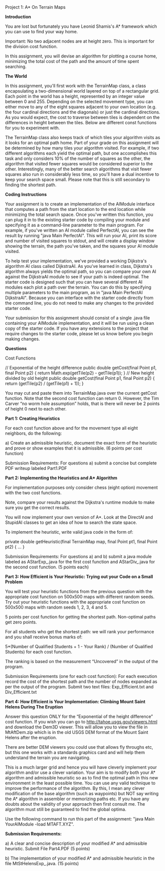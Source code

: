 <p1>Project 1: A* On Terrain Maps<p1>

 

<b>Introduction</b>

You are lost but fortunately you have Leonid Shamis's A* framework which you can use to find your way home. 

Important: No two adjacent nodes are at height zero. This is important for the division cost function.

In this assignment, you will devise an algorithm for plotting a course home, minimizing the total cost of the path and the amount of time spent searching. 

<b>The World</b>

In this assignment, you'll first work with the TerrainMap class, a class encapsulating a two-dimensional world layered on top of a rectangular grid. Each point in the world has a height, represented by an integer value between 0 and 255. Depending on the selected movement type, you can either move to any of the eight squares adjacent to your own location (e.g. the four cardinal directions and the diagonals) or just the cardinal directions. As you would expect, the cost to traverse between tiles is dependent on the differences in height between the tiles. Below are different const functions for you to experiment with.

The TerrainMap class also keeps track of which tiles your algorithm visits as it looks for an optimal path home. Part of your grade on this assignment will be determined by how many tiles your algorithm visited. For example, if two different algorithms each yield the optimal path, but one accomplishes this task and only considers 10% of the number of squares as the other, the algorithm that visited fewer squares would be considered superior to the other. Interestingly, many of the better search algorithms that visit fewer squares also run in considerably less time, so you'll have a dual incentive to keep your search space small. Please note that this is still secondary to finding the shortest path.

<b>Coding Instructions</b>

Your assignment is to create an implementation of the AIModule interface that computes a path from the start location to the end location while minimizing the total search space. Once you've written this function, you can plug it in to the existing starter code by compiling your module and specifying it as a command-line parameter to the main program. For example, if you've written an AI module called PerfectAI, you can see the result by running "java Main PerfectAI". This will run your AI, print its score and number of visited squares to stdout, and will create a display window showing the terrain, the path you've taken, and the squares your AI module visited.

To help test your implementation, we've provided a working Dijkstra's algorithm AI class called DijkstraAI. As you've learned in class, Dijkstra's algorithm always yields the optimal path, so you can compare your own AI against the DijkstraAI module to see if your path is indeed optimal. The starter code is designed such that you can have several different AI modules each plot a path over the terrain. You can do this by specifying multiple parameters to the main program, as in "java Main PerfectAI DijkstraAI". Because you can interface with the starter code directly from the command line, you do not need to make any changes to the provided starter code.

Your submission for this assignment should consist of a single .java file containing your AIModule implementation, and it will be run using a clean copy of the starter code. If you have any extensions to the project that require changes to the starter code, please let us know before you begin making changes.

<b>Questions</b>

Cost Functions    

 // Exponential of the height difference
 public double getCost(final Point p1, final Point p2)
 {
      return Math.exp(getTile(p2) - getTile(p1));
 }
 // New height divided by old height
 public double getCost(final Point p1, final Point p2)
 {
      return (getTile(p2) / (getTile(p1) + 1));
 }

You may cut and paste them into TerrainMap.java over the current getCost function. Note that the second cost function can return 0. However, the Tim Carver “no worm hole assumption” holds, that is there will never be 2 points of height 0 next to each other.

<b>Part 1: Creating Heuristics</b>

For each cost function above and for the movement type all eight neighbors, do the following: 

a) Create an admissible heuristic, document the exact form of the heuristic and prove or show examples that it is admissible. (6 points per cost function) 

Submission Requirements: For questions a)  submit a concise but complete PDF writeup labeled Part1.PDF

<b>Part 2: Implementing the Heuristics and A* Algorithm</b>

For implementation purposes only consider chess (eight option) movement with the two cost functions.

Note, compare your results against the Dijkstra's runtime module to make sure you get the correct results.

You will now implement your own version of A*. Look at the DirectAI and StupidAI classes to get an idea of how to search the state space.

To implement the heuristic, write valid java code in the form of:

 private double getHeuristic(final TerrainMap map, final Point pt1, final Point pt2)
 {
  ...
 }

Submission Requirements: For questions a) and b) submit a java module labeled as AStarExp_<your-student-ids>.java for the first cost function and
AStarDiv_<your-student-ids>.java for the second cost function. (5 points each)

<b>Part 3: How Efficient is Your Heuristic: Trying out your Code on a Small Problem</b>

You will test your heuristic functions from the previous question with the appropriate cost function on 500x500 maps with different random seeds. Try out your heuristic functions with the appropriate cost function on 500x500 maps with random seeds 1, 2, 3, 4 and 5.


5 points per cost function for getting the shortest path. Non-optimal paths get zero points.

For all students who get the shortest path: we will rank your performance and you shall receive bonus marks of:

5*(Number of Qualified Students + 1 - Your Rank) / (Number of Qualified Students) for each cost function.

The ranking is based on the measurement “Uncovered” in the output of the program.

Submission Requirements (one for each cost function): For each execution record the cost of the shortest path and the number of nodes expanded as per the output of the program. Submit two text files: Exp_Efficient.txt and Div_Efficient.txt

<b>Part 4: How Efficient is Your Implementation: Climbing Mount Saint Helens During The Eruption</b>

Answer this question ONLY for the “Exponential of the height difference” cost function.
If you wish you can go to http://tahoe.usgs.gov/viewers.html and download the Dem3D viewer. This will allow you to view the file in MtAftDem.zip which is in the old USGS DEM format of the Mount Saint Helens after the eruption. 

There are better DEM viewers you could use that allows fly throughs etc, but this one works with a standards graphics card and will help them understand the terrain you are navigating. 

This is a much larger grid and hence you will have cleverly implement your algorithm and/or use a clever variation. Your aim is to modify both your A* algorithm and admissible heuristic so as to find the optimal path in this new environment in the least possible time.  You can use any valid technique to improve the performance of the algorithm. By this, I mean any clever modification of the base algorithm (such as waypoints) but NOT say writing the A* algorithm in assembler or memorizing paths etc. If you have any doubts about the validity of your approach then first consult me. The algorithm must still be guaranteed to find the global optima.

Use the following command to run this part of the assignment: "java Main YourAIModule -load MTAFT.XYZ".

<b>Submission Requirements: </b>

a) A clear and concise description of your modified A* and admissible heuristic.  Submit File Part4.PDF (5 points)

b) The implementation of your modified A* and admissible heuristic in the file MtStHelensExp_<your-student-ids>.java.  (15 points)